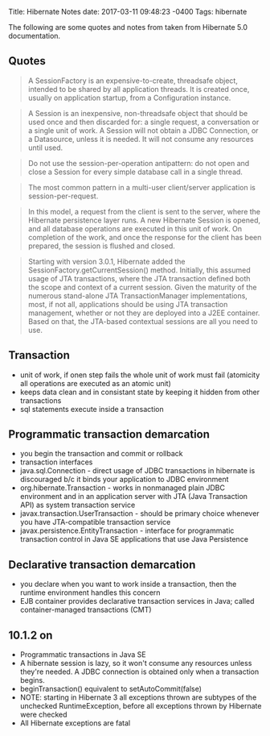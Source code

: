 Title: Hibernate Notes
date: 2017-03-11 09:48:23 -0400
Tags: hibernate

The following are some quotes and notes from taken from Hibernate 5.0 documentation.

<!-- PELICAN_END_SUMMARY -->

## Quotes
<!-- -->
> A SessionFactory is an expensive-to-create, threadsafe object, intended to be shared by all application threads. It is created once, usually on application startup, from a Configuration instance.

<!-- -->
> A Session is an inexpensive, non-threadsafe object that should be used once and then discarded for: a single request, a conversation or a single unit of work. A Session will not obtain a JDBC Connection, or a Datasource, unless it is needed. It will not consume any resources until used.

<!-- -->
> Do not use the session-per-operation antipattern: do not open and close a Session for every simple database call in a single thread.

<!-- -->
> The most common pattern in a multi-user client/server application is session-per-request.

<!-- -->
> In this model, a request from the client is sent to the server, where the Hibernate persistence layer runs. A new Hibernate Session is opened, and all database operations are executed in this unit of work. On completion of the work, and once the response for the client has been prepared, the session is flushed and closed.

<!-- -->
> Starting with version 3.0.1, Hibernate added the SessionFactory.getCurrentSession() method. Initially, this assumed usage of JTA transactions, where the JTA transaction defined both the scope and context of a current session. Given the maturity of the numerous stand-alone JTA TransactionManager implementations, most, if not all, applications should be using JTA transaction management, whether or not they are deployed into a J2EE container. Based on that, the JTA-based contextual sessions are all you need to use.

## Transaction
* unit of work, if onen step fails the whole unit of work must fail (atomicity all operations are executed as an atomic unit)
* keeps data clean and in consistant state by keeping it hidden from other transactions
* sql statements execute inside a transaction

## Programmatic transaction demarcation
* you begin the transaction and commit or rollback
* transaction interfaces
* java.sql.Connection - direct usage of JDBC transactions in hibernate is discouraged b/c it binds your application to JDBC environment
* org.hibernate.Transaction - works in nonmanaged plain JDBC environment and in an application server with JTA (Java Transaction API) as system transaction service
* javax.transaction.UserTransaction - should be primary choice whenever you have JTA-compatible transaction service
* javax.persistence.EntityTransaction - interface for programmatic transaction control in Java SE applications that use Java Persistence

## Declarative transaction demarcation
* you declare when you want to work inside a transaction, then the runtime environment handles this concern
* EJB container provides declarative transaction services in Java; called container-managed transactions (CMT)

## 10.1.2 on
* Programmatic transactions in Java SE
* A hibernate session is lazy, so it won't consume any resources unless they're needed.  A JDBC connection is obtained only when a transaction begins.
* beginTransaction() equivalent to setAutoCommit(false)
* NOTE: starting in Hibernate 3 all exceptions thrown are subtypes of the unchecked RuntimeException, before all exceptions thrown by Hibernate were checked
* All Hibernate exceptions are fatal